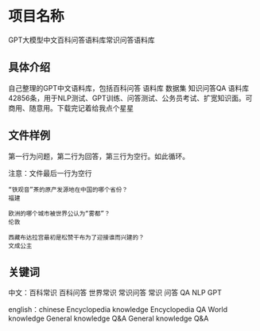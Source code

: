 # 项目名称
GPT大模型中文百科问答语料库常识问答语料库

## 具体介绍
自己整理的GPT中文语料库，包括百科问答 语料库 数据集 知识问答QA 语料库42856条，用于NLP测试、GPT训练、问答测试、公务员考试、扩宽知识面。可商用、随意用。下载完记着给我点个星星

## 文件样例
第一行为问题，第二行为回答，第三行为空行。如此循环。

注意：文件最后一行为空行

```
“铁观音”茶的原产发源地在中国的哪个省份？
福建

欧洲的哪个城市被世界公认为“雾都”？
伦敦

西藏布达拉宫最初是松赞干布为了迎接谁而兴建的？
文成公主
```
## 关键词

中文：百科常识 百科问答 世界常识 常识问答 常识 问答 QA NLP GPT

english：chinese Encyclopedia knowledge Encyclopedia QA World knowledge General knowledge Q&A General knowledge Q&A


